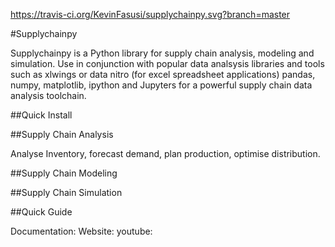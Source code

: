 https://travis-ci.org/KevinFasusi/supplychainpy.svg?branch=master

#Supplychainpy

Supplychainpy is a Python library for supply chain analysis, modeling and simulation. Use in conjunction with popular
data analsysis libraries and tools such as xlwings or data nitro (for excel spreadsheet applications) pandas,
numpy, matplotlib, ipython and Jupyters for a powerful supply chain data analysis toolchain.

##Quick Install

##Supply Chain Analysis

Analyse Inventory, forecast demand, plan production, optimise distribution.

##Supply Chain Modeling


##Supply Chain Simulation


##Quick Guide

Documentation:
Website:
youtube:



